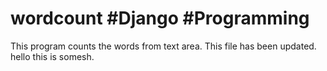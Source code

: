 # wordcount #Django #Programming
This program counts the words from text area.
This file has been updated.
hello this is somesh.
